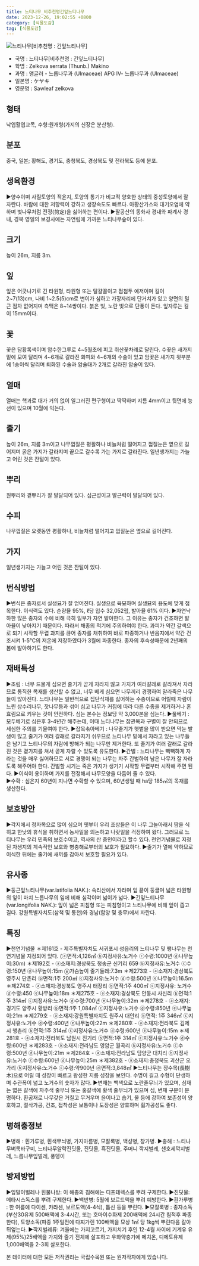 ```yaml
---
title: 느티나무_비추천명긴잎느티나무
date: 2023-12-26, 19:02:55 +0800
category: [식물도감]
tag: [식물도감]
---
```




![느티나무[비추천명 : 긴잎느티나무]](http://www.nature.go.kr/fileUpload/plants/basic/Ulmaceae/Zelkova/1046/1_th2.JPG)
- 국명 : 느티나무[비추천명 : 긴잎느티나무]
- 학명 : Zelkova serrata (Thunb.) Makino
- 과명 : 앵글러 - 느릅나무과 (Ulmaceae) APG Ⅳ- 느릅나무과 (Ulmaceae)
- 일본명 : ケヤキ
- 영문명 : Sawleaf zelkova


## 형태
낙엽활엽교목, 수형:원개형(가지의 신장은 분산형).
## 분포
중국, 일본; 황해도, 경기도, 충청북도, 경상북도 및 전라북도 등에 분포.
## 생육환경
▶양수이며 사질토양의 적윤지, 토양의 통기가 비교적 양호한 상태의 중성토양에서 잘 자란다. 바람에 대한 저항력이 강하고 생장속도도 빠르다. 아황산가스와 대기오염에 약하며 벚나무처럼 전정(剪定)을 싫어하는 편이다. ▶팔공산의 동화사 경내와 파계사 경내, 경북 영일의 보경사에는 자연림에 가까운 느티나무숲이 있다.
## 크기
높이 26m, 지름 3m.
## 잎
잎은 어긋나기로 긴 타원형, 타원형 또는 달걀꼴이고 점첨두 예저이며 길이 2~7(13)cm, 나비 1~2.5(5)cm로 변이가 심하고 가장자리에 단거치가 있고 양면의 털근 점차 없어지며 측맥은 8~14쌍이다. 붉은 빛, 노란 빛으로 단풍이 든다. 잎자루는 길이 15mm이다.
## 꽃
꽃은 담황록색이며 암수한그루로 4~5월초에 피고 취산꽃차례로 달린다. 수꽃은 새가지 밑에 모여 달리며 4~6개로 갈라진 화피와 4~6개의 수술이 있고 암꽃은 새가지 윗부분에 1송이씩 달리며 퇴화된 수술과 암술대가 2개로 갈라진 암술이 있다.
## 열매
열매는 핵과로 대가 거의 없이 일그러진 편구형이고 딱딱하며 지름 4mm이고 뒷면에 능선이 있으며 10월에 익는다.
## 줄기
높이 26m, 지름 3m이고 나무껍질은 평활하나 비늘처럼 떨어지고 껍질눈은 옆으로 길어지며 굵은 가지가 갈라지며 끝으로 갈수록 가는 가지로 갈라진다. 일년생가지는 가늘고 어린 것은 잔털이 있다.
## 뿌리
원뿌리와 곁뿌리가 잘 발달되어 있다. 심근성이고 발근력이 발달되어 있다.
## 수피
나무껍질은 오랫동안 평활하나, 비늘처럼 떨어지고 껍질눈은 옆으로 길어진다.
## 가지
일년생가지는 가늘고 어린 것은 잔털이 있다.
## 번식방법
▶번식은 종자로서 실생묘가 잘 얻어진다. 실생으로 육묘하며 실생묘의 용도에 맞게 접목한다. 이식력도 있다. 순량율 95%, ℓ당 입수 32,052립, 발아율 61% 이다. ▶자연낙하한 많은 종자의 수에 비해 극히 일부가 자연 발아한다.  그 이유는 종자가 건조하면 발아율이 낮아지기 때문이다. 따라서 채종의 적기에 주의하여야 한다. 과피가 약간 갈색으로 되기 시작할 무렵 과지를 끊어 종자를 채취하여 바로 파종하거나 반음지에서 약간 건조시켜 1-5℃의 저온에 저장하였다가 3월에 파종한다. 종자의 후숙성때문에 2년째의 봄에 발아하기도 한다.
## 재배특성
▶조림 : 너무 드물게 심으면 줄기가 곧게 자라지 않고 가지가 여러갈래로 갈라져서 자라므로 통직한 목재를 생산할 수 없고, 너무 베게 심으면 나무끼리 경쟁하여 말라죽은 나무들이 많아진다. 느티나무는 일반적으로 집단식재를 싫어하는 수종이므로 어릴때 자람이 느린 상수리나무, 잣나무등과 섞어 심고 나무가 커짐에 따라 다른 수종을 제거하거나 혼효림으로 키우는 것이 안전하다. 심는 본수는 정보당 약 3,000본을 심는다.▶풀베기 : 모두베기로 심은후 3-4년간 해주는데, 이때 느티나무는 잡관목과 구별이 잘 안되므로 세심한 주의를 기울여야 한다.▶잡목솎아베기 : 나무줄기가 햇볕을 많이 받으면 막눈 발생이 많고 줄기가 여러 갈래로 갈라지기 쉬우므로 느티나무 밑에서 자라고 있는 나무들은 남기고 느티나무의 자람에 방해가 되는 나무만 제거한다. 또 줄기가 여러 갈래로 갈라진 것은 곁가지를 쳐서 곧게 자랄 수 있도록 유도한다.▶간벌 : 느티나무는 빽빽하게 자라는 것을 매우 싫어하므로 서로 경쟁이 되는 나무는 자주 간벌하여 남은 나무가 잘 자라도록 해주어야 한다. 간벌할 시기는 죽은 가지가 생기기 시작할 무렵부터 시작해 주면 된다.▶이식이 용이하며 가지를 전정해서 나무모양을 다듬어 줄 수 있다.  ▶수확 : 심은지 60년이 지나면 수확할 수 있으며, 60년생일 때 ha당 185㎥의 목재를 생산한다.
## 보호방안
▶각지에서 정자목으로 많이 심으며 옛부터 우리 조상들은 이 나무 그늘아래서 땀을 식히고 한낮의 휴식을 취하면서 농사일을 의논하고 나랏일을 걱정하여 왔다. 그러므로 느티나무는 우리 민족의 보호수이고, 역사의 산 증인이라고 할수 있다. 천연기념물로 지정된 자생지의 계속적인 보호와 병충해로부터의 보호가 필요하다.▶줄기가 열에 약하므로 이식한 뒤에는 줄기에 새끼를 감아서 보호할 필요가 있다.
## 유사종
▶둥근잎느티나무(var.latifolia NAK.): 속리산에서 자라며 잎 끝이 둥글며 넓은 타원형의 잎이 마치 느릅나무의 잎에 비해 심각이며 넓이가 넓다.▶긴잎느티나무(var.longifolia NAK.): 잎이 넓은 피침형 또는 피침형이고 느티나무에 비해 잎이 좁고 길다. 강원특별자치도(삼척 및 통천)와 경남(함양 및 충무)에서 자란다.
## 특징
▶천연기념물 ＊제161호 - 제주특별자치도 서귀포시 성읍리의 느티나무 및 팽나무는 천연기념물 지정되어 있다. (ⓐ면적:4,126㎡ ⓑ지정사유:노거수 ⓒ수령:1000년 ⓓ나무높이:30m)＊제192호 - ⓐ소재지:경상북도 청송군 신기리 659 ⓑ지정사유:노거수 ⓒ수령:150년 ⓓ나무높이:15m ⓔ가슴높이 줄기둘레:7.3m＊제273호 - ⓐ소재지:경상북도 영주시 단촌리 ⓑ면적:1주 200㎡ ⓒ지정사유:노거수  ⓓ수령:500년 ⓔ나무높이:16.5m＊제274호 - ⓐ소재지:경상북도 영주시 태장리 ⓑ면적:1주 400㎡ ⓒ지정사유: 노거수 ⓓ수령:450 ⓔ나무높이:18m＊제275호 - ⓐ소재지:경상북도 안동시 사신리 ⓑ면적:1주 314㎡ ⓒ지정사유:노거수  ⓓ수령:700년 ⓔ나무높이:32m＊제278호 - ⓐ소재지:경기도 양주시 황방리 ⓑ면적:1주 1,084㎡ ⓒ지정사유:노거수    ⓓ수령:850년 ⓔ나무높이:21m＊제279호 - ⓐ소재지:강원특별자치도 원주시 대안리 ⓑ면적: 1주 346㎡ ⓒ지정사유:노거수   ⓓ수령:400년 ⓔ나무높이:22m＊제280호 - ⓐ소재지:전라북도 김제시 행촌리 ⓑ면적:1주 314㎡ ⓒ지정사유:노거수  ⓓ수령:600년 ⓔ나무높이:15m＊제281호 - ⓐ소재지:전라북도 남원시 진기리 ⓑ면적:1주 314㎡ ⓒ지정사유:노거수  ⓓ수령:600년 ＊제283호 - ⓐ소재지:전라남도 영암군 월곡리 ⓑ지정사유:노거수 ⓒ수령:500년 ⓓ나무높이:21m ＊제284호 - ⓐ소재지:전라남도 담양군 대치리 ⓑ지정사유:노거수 ⓒ수령:600년 ⓓ나무높이:25m＊제382호 - ⓐ소재지:충청북도 괴산군 오가리 ⓑ지정사유:노거수 ⓒ수령:약900년    ⓓ면적:3,848㎡ ▶느티나무는 장수목(長樹木)으로 어릴 때 성장이 빠르고 왕성한 지름 성장을 보인다. 수명이 길고 수형이 단생하며 수관폭이 넓고 노거수의 숫자가 많다.▶변재는 백색으로 노란줄무늬가 있으며, 심재는 엷은 갈색에 자주색 줄무늬 또는 홍갈색에 황색 줄무늬가 있으며 심, 변재 구분이 분명하다. 환공재로 나무갗은 거칠고 무거우며 윤이나고 습기, 물 등에 강하여 보존성이 양호하고, 절삭가공, 건조, 접착성은 보통이나 도장성은 양호하며 휨가공성도 좋다.
## 병해충정보
▶병해 : 흰가루병, 흰색무늬병, 가지마름병, 모잘록병, 백성병, 창가병.▶충해 : 느티나무벼룩바구미, 느티나무알락진딧물, 진딧물, 흑진딧물, 주머니 깍지벌레, 샌호세깍지벌레, 느릅나무잎벌레, 풍뎅이
## 방제방법
▶잎말이벌레나 흰불나방: 이 해충의 침해에는 디프테렉스를 뿌려 구제한다. ▶진딧물: 메타시스독스를 뿌려 구제한다. ▶백반병: 5월에 보르드액을 뿌려 예방한다.▶흰가루병 : 한 여름에 다이센, 카라센, 보르도액(4-4식), 톱신 등을 뿌린다.▶모잘록병 : 종자소독(부산30유제 500배액에 3-4시간, 또는 호마이수화제 200배액에 24시간 침적후 파종한다), 토양소독(파종 1주일전에 다찌가렌 100배액을 묘상 1㎡ 당 1kg씩 뿌린다음 갈아 뒤엎는다.▶깍지벌레류: 겨울에는 가지고르기, 가지치기 후인 12-4월 사이에 기계유 유제(95%)25배액을 가지와 줄기 전체에 살포하고 우화약충기에 메치온, 디메토유제 1,000배액을 2-3회 살포한다.






본 데이터에 대한 모든 저작권리는 국립수목원 또는 원저작자에게 있습니다.
